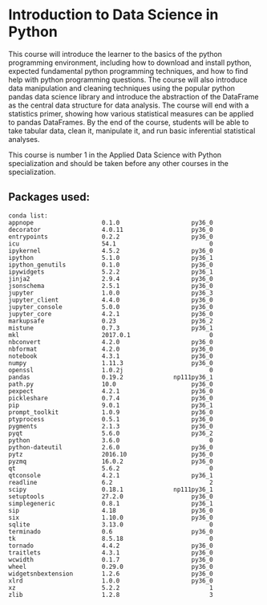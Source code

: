 # Introduction to Data Science in Python

This course will introduce the learner to the basics of the python programming environment, including how to download and install python, expected fundamental python programming techniques, and how to find help with python programming questions. The course will also introduce data manipulation and cleaning techniques using the popular python pandas data science library and introduce the abstraction of the DataFrame as the central data structure for data analysis. The course will end with a statistics primer, showing how various statistical measures can be applied to pandas DataFrames. By the end of the course, students will be able to take tabular data, clean it,  manipulate it, and run basic inferential statistical analyses.

This course is number 1 in the Applied Data Science with Python specialization and should be taken before any other courses in the specialization.


## Packages used:
``` 
conda list:
appnope                   0.1.0                    py36_0
decorator                 4.0.11                   py36_0
entrypoints               0.2.2                    py36_0
icu                       54.1                          0
ipykernel                 4.5.2                    py36_0
ipython                   5.1.0                    py36_1
ipython_genutils          0.1.0                    py36_0
ipywidgets                5.2.2                    py36_1
jinja2                    2.9.4                    py36_0
jsonschema                2.5.1                    py36_0
jupyter                   1.0.0                    py36_3
jupyter_client            4.4.0                    py36_0
jupyter_console           5.0.0                    py36_0
jupyter_core              4.2.1                    py36_0
markupsafe                0.23                     py36_2
mistune                   0.7.3                    py36_1
mkl                       2017.0.1                      0
nbconvert                 4.2.0                    py36_0
nbformat                  4.2.0                    py36_0
notebook                  4.3.1                    py36_0
numpy                     1.11.3                   py36_0
openssl                   1.0.2j                        0
pandas                    0.19.2              np111py36_1
path.py                   10.0                     py36_0
pexpect                   4.2.1                    py36_0
pickleshare               0.7.4                    py36_0
pip                       9.0.1                    py36_1
prompt_toolkit            1.0.9                    py36_0
ptyprocess                0.5.1                    py36_0
pygments                  2.1.3                    py36_0
pyqt                      5.6.0                    py36_2
python                    3.6.0                         0
python-dateutil           2.6.0                    py36_0
pytz                      2016.10                  py36_0
pyzmq                     16.0.2                   py36_0
qt                        5.6.2                         0
qtconsole                 4.2.1                    py36_1
readline                  6.2                           2
scipy                     0.18.1              np111py36_1
setuptools                27.2.0                   py36_0
simplegeneric             0.8.1                    py36_1
sip                       4.18                     py36_0
six                       1.10.0                   py36_0
sqlite                    3.13.0                        0
terminado                 0.6                      py36_0
tk                        8.5.18                        0
tornado                   4.4.2                    py36_0
traitlets                 4.3.1                    py36_0
wcwidth                   0.1.7                    py36_0
wheel                     0.29.0                   py36_0
widgetsnbextension        1.2.6                    py36_0
xlrd                      1.0.0                    py36_0
xz                        5.2.2                         1
zlib                      1.2.8                         3
```

